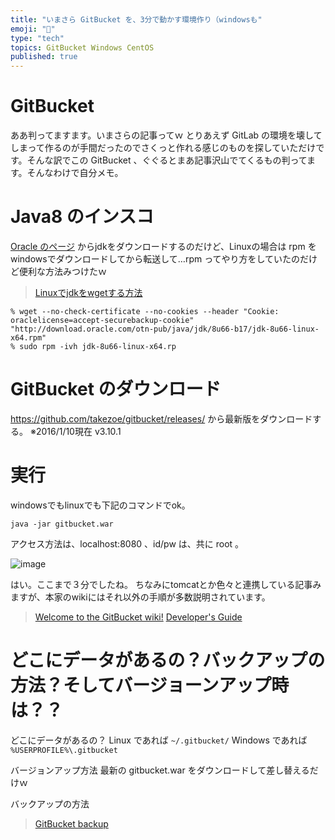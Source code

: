 ```yaml
---
title: "いまさら GitBucket を、3分で動かす環境作り（windowsも"
emoji: "📝"
type: "tech"
topics: GitBucket Windows CentOS
published: true
---
```


# GitBucket 
ああ判ってますます。いまさらの記事ってｗ
とりあえず GitLab の環境を壊してしまって作るのが手間だったのでさくっと作れる感じのものを探していただけです。そんな訳でこの GitBucket 、ぐぐるとまあ記事沢山でてくるもの判ってます。そんなわけで自分メモ。

# Java8 のインスコ
[Oracle のページ](http://www.oracle.com/technetwork/java/javase/downloads/index.html) からjdkをダウンロードするのだけど、Linuxの場合は rpm を windowsでダウンロードしてから転送して…rpm ってやり方をしていたのだけど便利な方法みつけたｗ

> [Linuxでjdkをwgetする方法](http://qiita.com/hajimeni/items/67d9e9b0d169bf68d1c9)

```
% wget --no-check-certificate --no-cookies --header "Cookie: oraclelicense=accept-securebackup-cookie" "http://download.oracle.com/otn-pub/java/jdk/8u66-b17/jdk-8u66-linux-x64.rpm"
% sudo rpm -ivh jdk-8u66-linux-x64.rp
```

# GitBucket のダウンロード
https://github.com/takezoe/gitbucket/releases/ から最新版をダウンロードする。
※2016/1/10現在 v3.10.1

# 実行
windowsでもlinuxでも下記のコマンドでok。

```
java -jar gitbucket.war
```

アクセス方法は、localhost:8080 、id/pw は、共に root 。


![image](https://qiita-image-store.s3.amazonaws.com/0/44540/3b8ef6c2-c732-0aff-2793-7c827f63b4f5.png)

はい。ここまで３分でしたね。
ちなみにtomcatとか色々と連携している記事みますが、本家のwikiにはそれ以外の手順が多数説明されています。

> [Welcome to the GitBucket wiki!](https://github.com/gitbucket/gitbucket/wiki)
> [Developer's Guide](https://github.com/gitbucket/gitbucket/blob/master/doc/readme.md)

# どこにデータがあるの？バックアップの方法？そしてバージョーンアップ時は？？
どこにデータがあるの？
Linux であれば ```~/.gitbucket/```
Windows であれば ```%USERPROFILE%\.gitbucket```

バージョンアップ方法
最新の gitbucket.war をダウンロードして差し替えるだけｗ

バックアップの方法

> [GitBucket backup](https://github.com/gitbucket/gitbucket/wiki/Backup)



